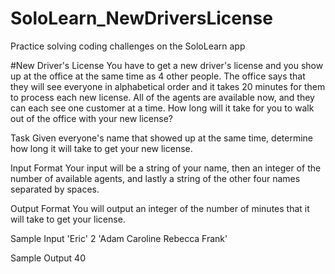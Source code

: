 # SoloLearn_NewDriversLicense
Practice solving coding challenges on the SoloLearn app

#New Driver's License
You have to get a new driver's license and you show up at the office at the same time as 4 other people. The office says that they will see everyone in alphabetical order and it takes 20 minutes for them to process each new license. All of the agents are available now, and they can each see one customer at a time. How long will it take for you to walk out of the office with your new license?

Task
Given everyone's name that showed up at the same time, determine how long it will take to get your new license.

Input Format
Your input will be a string of your name, then an integer of the number of available agents, and lastly a string of the other four names separated by spaces.

Output Format
You will output an integer of the number of minutes that it will take to get your license.

Sample Input
'Eric'
2
'Adam Caroline Rebecca Frank'

Sample Output
40
